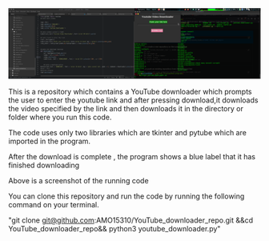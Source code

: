 <img src="screenshot.png">


This is a repository which contains a YouTube downloader which prompts the user to enter the youtube link and after pressing download,it downloads the video specified by the link and then downloads it in the directory or folder where you run this code.

The code uses only two libraries which are tkinter and pytube which are imported in the program.

After the download is complete , the program shows a blue label that it has finished downloading


Above is a screenshot of the running code


You can clone this repository and run the code by running the following command on your terminal.


"git clone git@github.com:AMO15310/YouTube_downloader_repo.git &&cd YouTube_downloader_repo&& python3 youtube_downloader.py"
